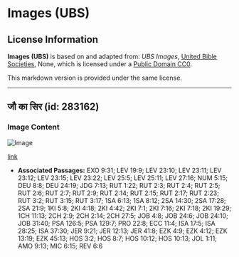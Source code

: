 # Images (UBS)

## License Information

**Images (UBS)** is based on and adapted from: _UBS Images_, [United Bible Societies](https://unitedbiblesocieties.org/), None, which is licensed under a [Public Domain CC0](https://creativecommons.org/public-domain/cc0/).

This markdown version is provided under the same license.



--------------------------------

## जौ का सिर (id: 283162)

### Image Content

![Image](https://cdn.aquifer.bible/aquifer-content/resources/Media/WEB-0055_barleyhead.jpg)

[link](https://cdn.aquifer.bible/aquifer-content/resources/Media/WEB-0055_barleyhead.jpg)

* **Associated Passages:** EXO 9:31; LEV 19:9; LEV 23:10; LEV 23:11; LEV 23:12; LEV 23:15; LEV 23:22; LEV 25:5; LEV 25:11; LEV 27:16; NUM 5:15; DEU 8:8; DEU 24:19; JDG 7:13; RUT 1:22; RUT 2:3; RUT 2:4; RUT 2:5; RUT 2:6; RUT 2:7; RUT 2:9; RUT 2:14; RUT 2:15; RUT 2:17; RUT 2:23; RUT 3:2; RUT 3:15; RUT 3:17; 1SA 6:13; 1SA 8:12; 2SA 14:30; 2SA 17:28; 2SA 21:9; 1KI 5:8; 2KI 4:18; 2KI 4:42; 2KI 7:1; 2KI 7:16; 2KI 7:18; 2KI 19:29; 1CH 11:13; 2CH 2:9; 2CH 2:14; 2CH 27:5; JOB 4:8; JOB 24:6; JOB 24:10; JOB 31:40; PSA 126:5; PSA 129:7; PRO 22:8; ECC 11:4; ISA 17:5; ISA 28:25; ISA 37:30; JER 9:21; JER 12:13; JER 41:8; EZK 4:9; EZK 4:12; EZK 13:19; EZK 45:13; HOS 3:2; HOS 8:7; HOS 10:12; HOS 10:13; JOL 1:11; AMO 9:13; MIC 6:15; REV 6:6

